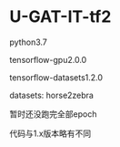 # U-GAT-IT-tf2

python3.7

tensorflow-gpu2.0.0

tensorflow-datasets1.2.0

datasets: horse2zebra

暂时还没跑完全部epoch

代码与1.x版本略有不同
